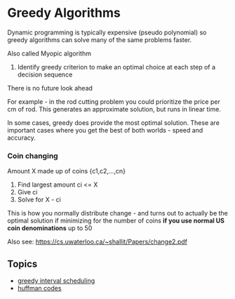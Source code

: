 # Greedy Algorithms

Dynamic programming is typically expensive (pseudo polynomial) so greedy
algorithms can solve many of the same problems faster. 

Also called Myopic algorithm

1. Identify greedy criterion to make an optimal choice at each step of a
   decision sequence

There is no future look ahead

For example - in the rod cutting problem you could prioritize the price per cm
of rod. This generates an approximate solution, but runs in linear time.

In some cases, greedy does provide the most optimal solution. These are
important cases where you get the best of both worlds - speed and accuracy.

### Coin changing

Amount X made up of coins {c1,c2,...,cn}

1. Find largest amount ci <= X
2. Give ci
3. Solve for X - ci

This is how you normally distribute change - and turns out to actually be the
optimal solution if minimizing for the number of coins **if you use normal US
coin denominations** up to 50

Also see: https://cs.uwaterloo.ca/~shallit/Papers/change2.pdf

## Topics

- [greedy interval scheduling](./scheduling.md)
- [huffman codes](./huffman-codes.md)
